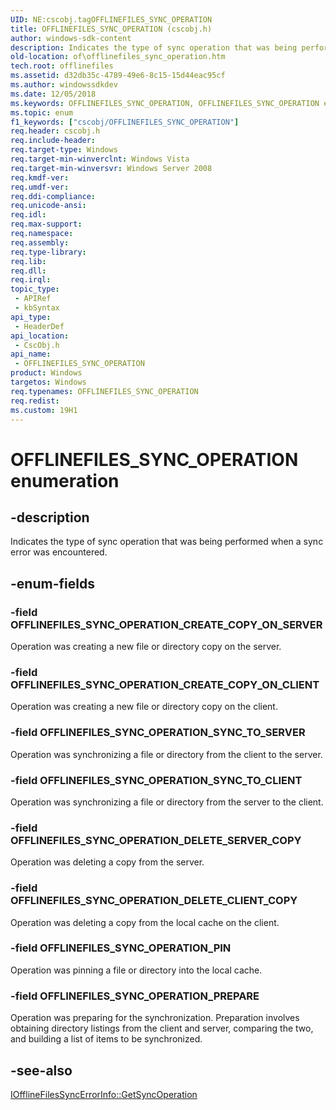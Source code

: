 ```yaml
---
UID: NE:cscobj.tagOFFLINEFILES_SYNC_OPERATION
title: OFFLINEFILES_SYNC_OPERATION (cscobj.h)
author: windows-sdk-content
description: Indicates the type of sync operation that was being performed when a sync error was encountered.
old-location: of\offlinefiles_sync_operation.htm
tech.root: offlinefiles
ms.assetid: d32db35c-4789-49e6-8c15-15d44eac95cf
ms.author: windowssdkdev
ms.date: 12/05/2018
ms.keywords: OFFLINEFILES_SYNC_OPERATION, OFFLINEFILES_SYNC_OPERATION enumeration [Offline Files], OFFLINEFILES_SYNC_OPERATION_CREATE_COPY_ON_CLIENT, OFFLINEFILES_SYNC_OPERATION_CREATE_COPY_ON_SERVER, OFFLINEFILES_SYNC_OPERATION_DELETE_CLIENT_COPY, OFFLINEFILES_SYNC_OPERATION_DELETE_SERVER_COPY, OFFLINEFILES_SYNC_OPERATION_PIN, OFFLINEFILES_SYNC_OPERATION_PREPARE, OFFLINEFILES_SYNC_OPERATION_SYNC_TO_CLIENT, OFFLINEFILES_SYNC_OPERATION_SYNC_TO_SERVER, cscobj/OFFLINEFILES_SYNC_OPERATION, cscobj/OFFLINEFILES_SYNC_OPERATION_CREATE_COPY_ON_CLIENT, cscobj/OFFLINEFILES_SYNC_OPERATION_CREATE_COPY_ON_SERVER, cscobj/OFFLINEFILES_SYNC_OPERATION_DELETE_CLIENT_COPY, cscobj/OFFLINEFILES_SYNC_OPERATION_DELETE_SERVER_COPY, cscobj/OFFLINEFILES_SYNC_OPERATION_PIN, cscobj/OFFLINEFILES_SYNC_OPERATION_PREPARE, cscobj/OFFLINEFILES_SYNC_OPERATION_SYNC_TO_CLIENT, cscobj/OFFLINEFILES_SYNC_OPERATION_SYNC_TO_SERVER, of.offlinefiles_sync_operation
ms.topic: enum
f1_keywords: ["cscobj/OFFLINEFILES_SYNC_OPERATION"]
req.header: cscobj.h
req.include-header: 
req.target-type: Windows
req.target-min-winverclnt: Windows Vista
req.target-min-winversvr: Windows Server 2008
req.kmdf-ver: 
req.umdf-ver: 
req.ddi-compliance: 
req.unicode-ansi: 
req.idl: 
req.max-support: 
req.namespace: 
req.assembly: 
req.type-library: 
req.lib: 
req.dll: 
req.irql: 
topic_type:
 - APIRef
 - kbSyntax
api_type:
 - HeaderDef
api_location:
 - CscObj.h
api_name:
 - OFFLINEFILES_SYNC_OPERATION
product: Windows
targetos: Windows
req.typenames: OFFLINEFILES_SYNC_OPERATION
req.redist: 
ms.custom: 19H1
---
```


# OFFLINEFILES_SYNC_OPERATION enumeration


## -description


Indicates the type of sync operation that was being performed when a sync error was encountered.


## -enum-fields




### -field OFFLINEFILES_SYNC_OPERATION_CREATE_COPY_ON_SERVER

Operation was creating a new file or directory copy on the server.


### -field OFFLINEFILES_SYNC_OPERATION_CREATE_COPY_ON_CLIENT

Operation was creating a new file or directory copy on the client.


### -field OFFLINEFILES_SYNC_OPERATION_SYNC_TO_SERVER

Operation was synchronizing a file or directory from the client to the server.


### -field OFFLINEFILES_SYNC_OPERATION_SYNC_TO_CLIENT

Operation was synchronizing a file or directory from the server to the client.


### -field OFFLINEFILES_SYNC_OPERATION_DELETE_SERVER_COPY

Operation was deleting a copy from the server.


### -field OFFLINEFILES_SYNC_OPERATION_DELETE_CLIENT_COPY

Operation was deleting a copy from the local cache on the client.


### -field OFFLINEFILES_SYNC_OPERATION_PIN

Operation was pinning a file or directory into the local cache.


### -field OFFLINEFILES_SYNC_OPERATION_PREPARE

Operation was preparing for the synchronization.  Preparation involves obtaining directory listings from the client and server, comparing the two, and building a list of items to be synchronized.


## -see-also




<a href="https://docs.microsoft.com/previous-versions/windows/desktop/api/cscobj/nf-cscobj-iofflinefilessyncerrorinfo-getsyncoperation">IOfflineFilesSyncErrorInfo::GetSyncOperation</a>
 

 


